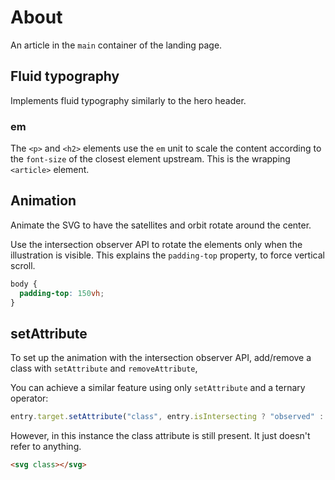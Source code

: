 # About

An article in the `main` container of the landing page.

## Fluid typography

Implements fluid typography similarly to the hero header.

### em

The `<p>` and `<h2>` elements use the `em` unit to scale the content according to the `font-size` of the closest element upstream. This is the wrapping `<article>` element.

## Animation

Animate the SVG to have the satellites and orbit rotate around the center.

Use the intersection observer API to rotate the elements only when the illustration is visible. This explains the `padding-top` property, to force vertical scroll.

```css
body {
  padding-top: 150vh;
}
```

## setAttribute

To set up the animation with the intersection observer API, add/remove a class with `setAttribute` and `removeAttribute`,

You can achieve a similar feature using only `setAttribute` and a ternary operator:

```js
entry.target.setAttribute("class", entry.isIntersecting ? "observed" : "");
```

However, in this instance the class attribute is still present. It just doesn't refer to anything.

```html
<svg class></svg>
```
